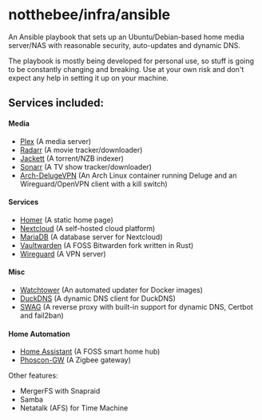 # notthebee/infra/ansible 

An Ansible playbook that sets up an Ubuntu/Debian-based home media server/NAS with reasonable security, auto-updates and dynamic DNS.

The playbook is mostly being developed for personal use, so stuff is going to be constantly changing and breaking. Use at your own risk and don't expect any help in setting it up on your machine.

## Services included:
#### Media
* [Plex](https://hub.docker.com/r/linuxserver/plex) (A media server)
* [Radarr](https://hub.docker.com/r/linuxserver/radarr) (A movie tracker/downloader)
* [Jackett](https://hub.docker.com/r/linuxserver/jackett) (A torrent/NZB indexer)
* [Sonarr](https://hub.docker.com/r/linuxserver/sonarr) (A TV show tracker/downloader)
* [Arch-DelugeVPN](https://hub.docker.com/r/binhex/arch-delugevpn) (An Arch Linux container running Deluge and an Wireguard/OpenVPN client with a kill switch)

#### Services
* [Homer](https://hub.docker.com/r/b4bz/homer) (A static home page)
* [Nextcloud](https://hub.docker.com/r/linuxserver/nextcloud) (A self-hosted cloud platform)
* [MariaDB](https://hub.docker.com/r/linuxserver/mariadb) (A database server for Nextcloud)
* [Vaultwarden](https://hub.docker.com/r/vaultwarden/server) (A FOSS Bitwarden fork written in Rust)
* [Wireguard](https://hub.docker.com/r/linuxserver/wireguard) (A VPN server)

#### Misc
* [Watchtower](https://hub.docker.com/r/containrrr/watchtower) (An automated updater for Docker images)
* [DuckDNS](https://hub.docker.com/r/linuxserver/duckdns/) (A dynamic DNS client for DuckDNS)
* [SWAG](https://hub.docker.com/r/linuxserver/swag) (A reverse proxy with built-in support for dynamic DNS, Certbot and fail2ban)

#### Home Automation
* [Home Assistant](https://hub.docker.com/r/homeassistant/home-assistant) (A FOSS smart home hub)
* [Phoscon-GW](https://hub.docker.com/r/marthoc/deconz) (A Zigbee gateway)

Other features:
* MergerFS with Snapraid
* Samba
* Netatalk (AFS) for Time Machine
